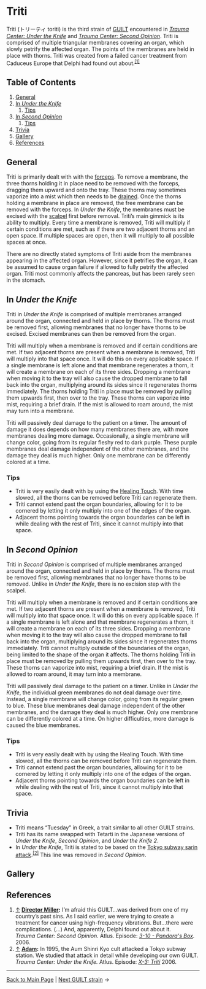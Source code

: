 # Triti
Triti (トリーティ toriti) is the third strain of [GUILT](GUILT.md) encountered in *[Trauma Center: Under the Knife](../../games/utk/UTK.md)* and *[Trauma Center: Second Opinion](../../games/so/SO.md)*. Triti is comprised of multiple triangular membranes covering an organ, which slowly petrify the affected organ. The points of the membranes are held in place with thorns. Triti was created from a failed cancer treatment from Caduceus Europe that Delphi had found out about.<sup><a id="cite_ref_1"></a>[[1]](#cite_note-1)</sup>

## Table of Contents
1. [General](#General)
2. [In *Under the Knife*](#In_Under_the_Knife)
	1. [Tips](#Tips_UTK)
3. [In *Second Opinion*](#In_Second_Opinion)
	1. [Tips](#Tips_SO)
4. [Trivia](#Trivia)
5. [Gallery](#Gallery)
6. [References](#References)

## General
Triti is primarily dealt with with the [forceps](../../general/tools/Forceps.md). To remove a membrane, the three thorns holding it in place need to be removed with the forceps, dragging them upward and onto the tray. These thorns may sometimes vaporize into a mist which then needs to be [drained](../../general/tools/Drain.md). Once the thorns holding a membrane in place are removed, the free membrane can be removed with the forceps. In *Under the Knife*, the membranes must be excised with the [scalpel](../../general/tools/Scalpel.md) first before removal.
Triti’s main gimmick is its ability to multiply. Every time a membrane is removed, Triti will multiply if certain conditions are met, such as if there are two adjacent thorns and an open space. If multiple spaces are open, then it will multiply to all possible spaces at once.

There are no directly stated symptoms of Triti aside from the membranes appearing in the affected organ. However, since it petrifies the organ, it can be assumed to cause organ failure if allowed to fully petrify the affected organ. Triti most commonly affects the pancreas, but has been rarely seen in the stomach.

## <a id="In_Under_the_Knife"></a>In *Under the Knife*
Triti in *Under the Knife* is comprised of multiple membranes arranged around the organ, connected and held in place by thorns. The thorns must be removed first, allowing membranes that no longer have thorns to be excised. Excised membranes can then be removed from the organ.

Triti will multiply when a membrane is removed and if certain conditions are met. If two adjacent thorns are present when a membrane is removed, Triti will multiply into that space once. It will do this on every applicable space. If a single membrane is left alone and that membrane regenerates a thorn, it will create a membrane on each of its three sides. Dropping a membrane when moving it to the tray will also cause the dropped membrane to fall back into the organ, multiplying around its sides since it regenerates thorns immediately. 
The thorns holding Triti in place must be removed by pulling them upwards first, then over to the tray. These thorns can vaporize into mist, requiring a brief drain. If the mist is allowed to roam around, the mist may turn into a membrane.

Triti will passively deal damage to the patient on a timer. The amount of damage it does depends on how many membranes there are, with more membranes dealing more damage. Occasionally, a single membrane will change color, going from its regular fleshy red to dark purple. These purple membranes deal damage independent of the other membranes, and the damage they deal is much higher. Only one membrane can be differently colored at a time.
<!-- someone should actually confirm the 'amount of membranes = amount of damage' thing -->

### <a id="Tips_UTK"></a>Tips
- Triti is very easily dealt with by using the [Healing Touch](../../general/Healing_Touch.md). With time slowed, all the thorns can be removed before Triti can regenerate them.
- Triti cannot extend past the organ boundaries, allowing for it to be cornered by letting it only multiply into one of the edges of the organ.
- Adjacent thorns pointing towards the organ boundaries can be left in while dealing with the rest of Triti, since it cannot multiply into that space.

<!-- the operation table goes here when we figure out how to split cells -->

## <a id="In_Second_Opinion"></a>In *Second Opinion*
Triti in *Second Opinion* is comprised of multiple membranes arranged around the organ, connected and held in place by thorns. The thorns must be removed first, allowing membranes that no longer have thorns to be removed. Unlike in *Under the Knife*, there is no excision step with the scalpel.

Triti will multiply when a membrane is removed and if certain conditions are met. If two adjacent thorns are present when a membrane is removed, Triti will multiply into that space once. It will do this on every applicable space. If a single membrane is left alone and that membrane regenerates a thorn, it will create a membrane on each of its three sides. Dropping a membrane when moving it to the tray will also cause the dropped membrane to fall back into the organ, multiplying around its sides since it regenerates thorns immediately. Triti cannot multiply outside of the boundaries of the organ, being limited to the shape of the organ it affects. 
The thorns holding Triti in place must be removed by pulling them upwards first, then over to the tray. These thorns can vaporize into mist, requiring a brief drain. If the mist is allowed to roam around, it may turn into a membrane.

Triti will passively deal damage to the patient on a timer. Unlike in *Under the Knife*, the individual green membranes do not deal damage over time. Instead, a single membrane will change color, going from its regular green to blue. These blue membranes deal damage independent of the other membranes, and the damage they deal is much higher. Only one membrane can be differently colored at a time. On higher difficulties, more damage is caused the blue membranes.

### <a id="Tips_SO"></a>Tips
- Triti is very easily dealt with by using the Healing Touch. With time slowed, all the thorns can be removed before Triti can regenerate them.
- Triti cannot extend past the organ boundaries, allowing for it to be cornered by letting it only multiply into one of the edges of the organ.
- Adjacent thorns pointing towards the organ boundaries can be left in while dealing with the rest of Triti, since it cannot multiply into that space.

<!-- the operation table goes here when we figure out how to split cells -->

## <a id="Trivia"></a>Trivia
- Triti means “Tuesday” in Greek, a trait similar to all other GUILT strains.
- Triti has its name swapped with Tetarti in the Japanese versions of *Under the Knife*, *Second Opinion*, and *Under the Knife 2*.
- In *Under the Knife*, Triti is stated to be based on the [Tokyo subway sarin attack](https://en.wikipedia.org/wiki/Tokyo_subway_sarin_attack).<sup><a id="cite_ref_2"></a>[[2]](#cite_note-2)</sup> This line was removed in *Second Opinion*.

## <a id="Gallery"></a>Gallery

## <a id="References"></a>References
1. <a id="cite_note-1"></a> [↑](#cite_ref_1) **[Director Miller](../../games/so/characters/Langston_Miller.md):** I’m afraid this GUILT…was derived from one of my country’s past sins. As I said earlier, we were trying to create a treatment for cancer using high-frequency vibrations. But…there were complications. (...) And, apparently, Delphi found out about it.  <br>
*Trauma Center: Second Opinion.* Atlus. Episode: *[3-10 - Pandora's Box](../../games/so/episodes/3_10.md).* 2006. <br>
2. <a id="cite_note-2"></a> [↑](#cite_ref_2) **[Adam](../../games/so/characters/Adam.md):** In 1995, the Aum Shinri Kyo cult attacked a Tokyo subway station. We studied that attack in detail while developing our own GUILT. <br>
*Trauma Center: Under the Knife.* Atlus. Episode: *[X-3: Triti](../../games/utk/episodes/X_3.md)* 2006. <br>

---

[Back to Main Page](/tc-wiki) | [Next GUILT strain](Tetarti.md) →